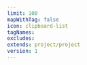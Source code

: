 ```yaml
---
limit: 100
mapWithTag: false
icon: clipboard-list
tagNames: 
excludes: 
extends: project/project
version: 1
---
```

